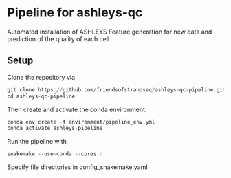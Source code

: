 # Pipeline for ashleys-qc
Automated installation of ASHLEYS
Feature generation for new data and prediction of the quality of each cell

## Setup
Clone the repository via
``` python
git clone https://github.com/friendsofstrandseq/ashleys-qc-pipeline.git
cd ashleys-qc-pipeline
```
Then create and activate the conda environment:
``` python
conda env create -f environment/pipeline_env.yml
conda activate ashleys-pipeline
```
Run the pipeline with
 ``` python
snakemake --use-conda --cores n
```

Specify file directories in config_snakemake.yaml
